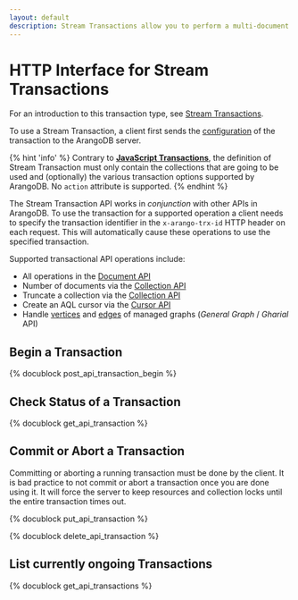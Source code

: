 ```yaml
---
layout: default
description: Stream Transactions allow you to perform a multi-document transaction with individual begin and commit / abort commands
---
```

HTTP Interface for Stream Transactions
======================================

For an introduction to this transaction type, see
[Stream Transactions](../transactions-stream-transactions.html).

To use a Stream Transaction, a client first sends the [configuration](#begin-a-transaction)
of the transaction to the ArangoDB server.

{% hint 'info' %}
Contrary to [**JavaScript Transactions**](transaction-js-transaction.html),
the definition of Stream Transaction must only contain the collections that are
going to be used and (optionally) the various transaction options supported by
ArangoDB. No `action` attribute is supported.
{% endhint %}

The Stream Transaction API works in *conjunction* with other APIs in ArangoDB.
To use the transaction for a supported operation a client needs to specify
the transaction identifier in the `x-arango-trx-id` HTTP header on each request.
This will automatically cause these operations to use the specified transaction.

Supported transactional API operations include:

- All operations in the [Document API](document.html#document-api)
- Number of documents via the [Collection API](collection.html#return-number-of-documents-in-a-collection)
- Truncate a collection via the [Collection API](collection.html#truncate-collection)
- Create an AQL cursor via the [Cursor API](aql-query-cursor-accessing-cursors.html)
- Handle [vertices](gharial-vertices.html) and [edges](gharial-edges.html)
  of managed graphs (_General Graph_ / _Gharial_ API)

Begin a Transaction
-------------------

{% docublock post_api_transaction_begin %}

Check Status of a Transaction
-----------------------------

{% docublock get_api_transaction %}

Commit or Abort a Transaction
-----------------------------

Committing or aborting a running transaction must be done by the client.
It is bad practice to not commit or abort a transaction once you are done
using it. It will force the server to keep resources and collection locks 
until the entire transaction times out.

{% docublock put_api_transaction %}

{% docublock delete_api_transaction %}

List currently ongoing Transactions
-----------------------------------

{% docublock get_api_transactions %}
